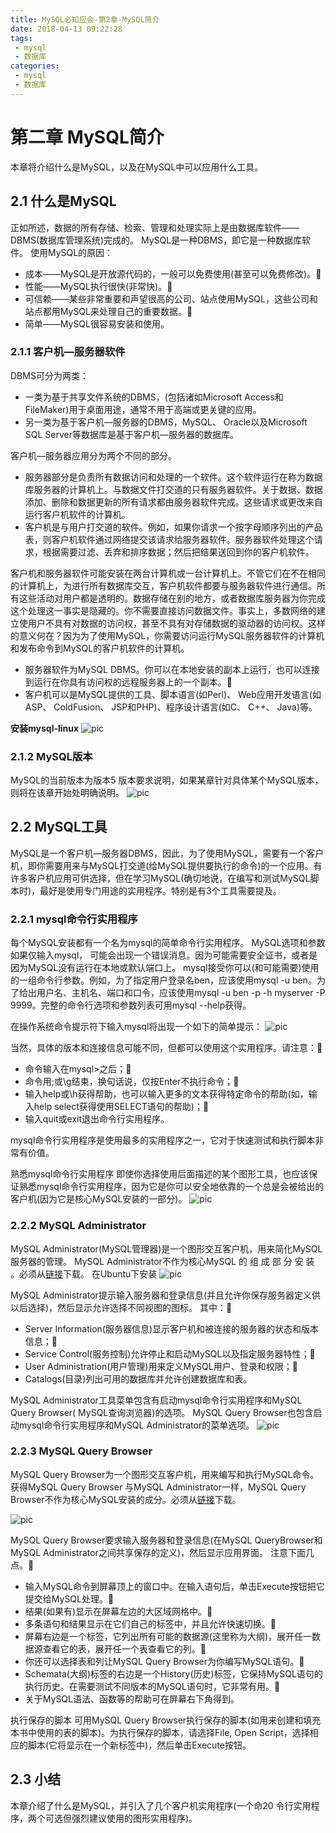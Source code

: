 ```yaml
---
title: MySQL必知应会-第2章-MySQL简介
date: 2018-04-13 09:22:28
tags:
 - mysql
 - 数据库
categories:
 - mysql
 - 数据库
---
```



# 第二章 MySQL简介

本章将介绍什么是MySQL，以及在MySQL中可以应用什么工具。

## 2.1 什么是MySQL
正如所述，数据的所有存储、检索、管理和处理实际上是由数据库软件——DBMS(数据库管理系统)完成的。 
MySQL是一种DBMS，即它是一种数据库软件。
使用MySQL的原因：
- 成本——MySQL是开放源代码的，一般可以免费使用(甚至可以免费修改)。 
- 性能——MySQL执行很快(非常快)。 
- 可信赖——某些非常重要和声望很高的公司、站点使用MySQL，这些公司和站点都用MySQL来处理自己的重要数据。 
- 简单——MySQL很容易安装和使用。


### 2.1.1 客户机—服务器软件
DBMS可分为两类：
- 一类为基于共享文件系统的DBMS，(包括诸如Microsoft Access和FileMaker)用于桌面用途，通常不用于高端或更关键的应用。
- 另一类为基于客户机—服务器的DBMS，MySQL、 Oracle以及Microsoft SQL Server等数据库是基于客户机—服务器的数据库。

客户机—服务器应用分为两个不同的部分。
- 服务器部分是负责所有数据访问和处理的一个软件。这个软件运行在称为数据库服务器的计算机上。与数据文件打交道的只有服务器软件。关于数据、数据添加、删除和数据更新的所有请求都由服务器软件完成。这些请求或更改来自运行客户机软件的计算机。 
- 客户机是与用户打交道的软件。例如，如果你请求一个按字母顺序列出的产品表，则客户机软件通过网络提交该请求给服务器软件。服务器软件处理这个请求，根据需要过滤、丢弃和排序数据；然后把结果送回到你的客户机软件。

客户机和服务器软件可能安装在两台计算机或一台计算机上。不管它们在不在相同的计算机上，为进行所有数据库交互，客户机软件都要与服务器软件进行通信。所有这些活动对用户都是透明的。数据存储在别的地方，或者数据库服务器为你完成这个处理这一事实是隐藏的。你不需要直接访问数据文件。事实上，多数网络的建立使用户不具有对数据的访问权，甚至不具有对存储数据的驱动器的访问权。这样的意义何在？因为为了使用MySQL，你需要访问运行MySQL服务器软件的计算机和发布命令到MySQL的客户机软件的计算机。

- 服务器软件为MySQL DBMS。你可以在本地安装的副本上运行，也可以连接到运行在你具有访问权的远程服务器上的一个副本。 
- 客户机可以是MySQL提供的工具、脚本语言(如Perl)、 Web应用开发语言(如ASP、 ColdFusion、 JSP和PHP)、程序设计语言(如C、 C++、 Java)等。

**安装mysql-linux**
![pic](MySQL必知应会-第2章-MySQL简介/CAPTURE_2018413_94113.jpg)

### 2.1.2 MySQL版本
MySQL的当前版本为版本5
版本要求说明，如果某章针对具体某个MySQL版本，则将在该章开始处明确说明。
![pic](MySQL必知应会-第2章-MySQL简介/CAPTURE_2018413_93416.jpg)

## 2.2 MySQL工具
MySQL是一个客户机—服务器DBMS，因此，为了使用MySQL，需要有一个客户机，即你需要用来与MySQL打交道(给MySQL提供要执行的命令)的一个应用。有许多客户机应用可供选择，但在学习MySQL(确切地说，在编写和测试MySQL脚本时)，最好是使用专门用途的实用程序。特别是有3个工具需要提及。

### 2.2.1 mysql命令行实用程序
每个MySQL安装都有一个名为mysql的简单命令行实用程序。
MySQL选项和参数 如果仅输入mysql， 可能会出现一个错误消息。因为可能需要安全证书，或者是因为MySQL没有运行在本地或默认端口上。 mysql接受你可以(和可能需要)使用的一组命令行参数。例如，为了指定用户登录名ben，应该使用mysql -u ben。为了给出用户名、主机名、端口和口令，应该使用mysql -u ben -p -h myserver -P 9999。完整的命令行选项和参数列表可用mysql --help获得。

在操作系统命令提示符下输入mysql将出现一个如下的简单提示：
![pic](MySQL必知应会-第2章-MySQL简介/CAPTURE_2018413_94433.jpg)

当然，具体的版本和连接信息可能不同，但都可以使用这个实用程序。请注意： 
- 命令输入在mysql>之后；
- 命令用;或\g结束，换句话说，仅按Enter不执行命令； 
- 输入help或\h获得帮助，也可以输入更多的文本获得特定命令的帮助(如，输入help select获得使用SELECT语句的帮助)； 
- 输入quit或exit退出命令行实用程序。

mysql命令行实用程序是使用最多的实用程序之一，它对于快速测试和执行脚本非常有价值。

熟悉mysql命令行实用程序 即使你选择使用后面描述的某个图形工具，也应该保证熟悉mysql命令行实用程序，因为它是你可以安全地依靠的一个总是会被给出的客户机(因为它是核心MySQL安装的一部分)。
![pic](MySQL必知应会-第2章-MySQL简介/CAPTURE_2018413_101516.jpg)


### 2.2.2 MySQL Administrator
MySQL Administrator(MySQL管理器)是一个图形交互客户机，用来简化MySQL服务器的管理。
MySQL Administrator不作为核心MySQL 的 组 成 部 分 安 装 。必须从[链接](http://dev.mysql.com/downloads/)下载。
在Ubuntu下安装
![pic](MySQL必知应会-第2章-MySQL简介/CAPTURE_2018413_95421.jpg)

MySQL Administrator提示输入服务器和登录信息(并且允许你保存服务器定义供以后选择)，然后显示允许选择不同视图的图标。
其中：
- Server Information(服务器信息)显示客户机和被连接的服务器的状态和版本信息； 
- Service Control(服务控制)允许停止和启动MySQL以及指定服务器特性； 
- User Administration(用户管理)用来定义MySQL用户、登录和权限； 
- Catalogs(目录)列出可用的数据库并允许创建数据库和表。

MySQL Administrator工具菜单包含有启动mysql命令行实用程序和MySQL Query Browser( MySQL查询浏览器)的选项。
MySQL Query Browser也包含启动mysql命令行实用程序和MySQL Administrator的菜单选项。
![pic](MySQL必知应会-第2章-MySQL简介/CAPTURE_2018413_95518.jpg)

### 2.2.3 MySQL Query Browser
MySQL Query Browser为一个图形交互客户机，用来编写和执行MySQL命令。获得MySQL Query Browser 与MySQL Administrator一样，MySQL Query Browser不作为核心MySQL安装的成分。必须从[链接](http://dev.mysql.com/downloads/)下载。

![pic](MySQL必知应会-第2章-MySQL简介/CAPTURE_2018413_100257.jpg)

MySQL Query Browser要求输入服务器和登录信息(在MySQL QueryBrowser和MySQL Administrator之间共享保存的定义)，然后显示应用界面。
注意下面几点。 
- 输入MySQL命令到屏幕顶上的窗口中。在输入语句后，单击Execute按钮把它提交给MySQL处理。 
- 结果(如果有)显示在屏幕左边的大区域网格中。 
- 多条语句和结果显示在它们自己的标签中，并且允许快速切换。 
- 屏幕右边是一个标签，它列出所有可能的数据源(这里称为大纲)，展开任一数据源查看它的表，展开任一个表查看它的列。 
- 你还可以选择表和列让MySQL Query Browser为你编写MySQL语句。 
- Schemata(大纲)标签的右边是一个History(历史)标签，它保持MySQL语句的执行历史。在需要测试不同版本的MySQL语句时，它非常有用。 
- 关于MySQL语法、函数等的帮助可在屏幕右下角得到。

执行保存的脚本 可用MySQL Query Browser执行保存的脚本(如用来创建和填充本书中使用的表的脚本)。为执行保存的脚本，请选择File, Open Script，选择相应的脚本(它将显示在一个新标签中)，然后单击Execute按钮。

## 2.3 小结
本章介绍了什么是MySQL，并引入了几个客户机实用程序(一个命20 令行实用程序，两个可选但强烈建议使用的图形实用程序)。  
